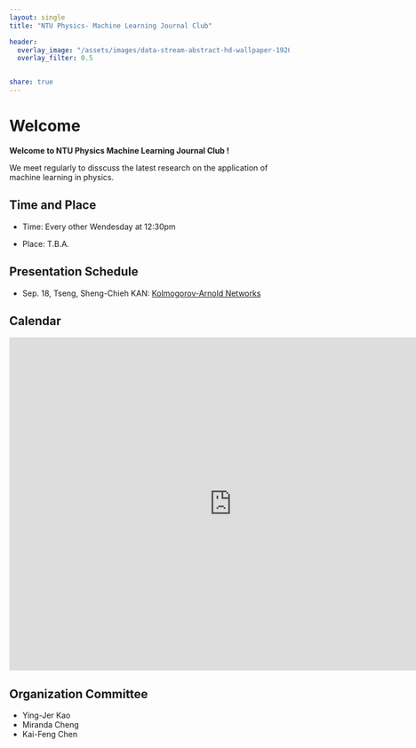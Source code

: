 ```yaml
---
layout: single
title: "NTU Physics- Machine Learning Journal Club"

header:
  overlay_image: "/assets/images/data-stream-abstract-hd-wallpaper-1920x1080-2373.jpg"
  overlay_filter: 0.5


share: true
---
```



# Welcome
**Welcome to NTU Physics Machine Learning Journal Club !**

We meet regularly to disscuss the latest research on the application of machine learning in physics. 
## Time and Place

* Time: Every other Wendesday at 12:30pm

* Place: T.B.A.

## Presentation Schedule

* Sep. 18, Tseng, Sheng-Chieh KAN: [Kolmogorov-Arnold Networks](https://arxiv.org/abs/2404.19756) 





## Calendar

<iframe src="https://calendar.google.com/calendar/embed?src=c_grjhden1e5el7888e4hi802av8%40group.calendar.google.com&ctz=Asia%2FTaipei" style="border: 0" width="800" height="600" frameborder="0" scrolling="no"></iframe>

## Organization Committee

  * Ying-Jer Kao
  * Miranda Cheng
  * Kai-Feng Chen


